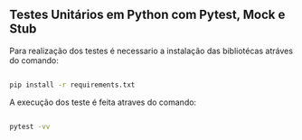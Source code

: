 ## Testes Unitários em Python com Pytest, Mock e Stub

Para realização dos testes é necessario a instalação das bibliotécas atráves do comando:

```sh

pip install -r requirements.txt

```

A execução dos teste é feita atraves do comando:

```sh

pytest -vv

```
